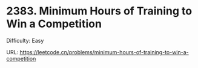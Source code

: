 # 2383. Minimum Hours of Training to Win a Competition

Difficulty: Easy

URL: https://leetcode.cn/problems/minimum-hours-of-training-to-win-a-competition

